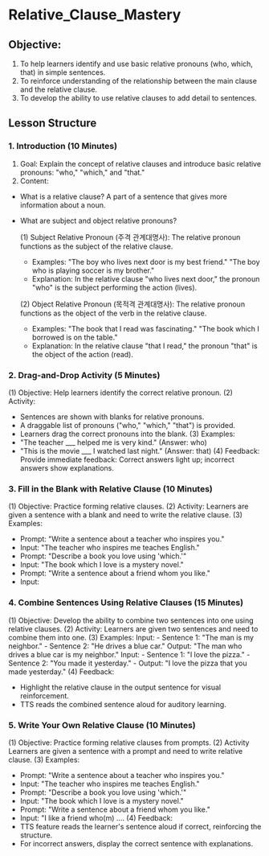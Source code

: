 # Relative_Clause_Mastery

## Objective:
1. To help learners identify and use basic relative pronouns (who, which, that) in simple sentences.
2. To reinforce understanding of the relationship between the main clause and the relative clause.
3. To develop the ability to use relative clauses to add detail to sentences.

## Lesson Structure
### 1. Introduction (10 Minutes)
 1) Goal: Explain the concept of relative clauses and introduce basic relative pronouns: "who," "which," and "that."
 2) Content:
  - What is a relative clause? A part of a sentence that gives more information about a noun.
  - What are subject and object relative pronouns?
    
    (1) Subject Relative Pronoun (주격 관계대명사): The relative pronoun functions as the subject of the relative clause.
     - Examples: "The boy who lives next door is my best friend." "The boy who is playing soccer is my brother."
     - Explanation: In the relative clause "who lives next door," the pronoun "who" is the subject performing the action (lives).
       
    (2) Object Relative Pronoun (목적격 관계대명사): The relative pronoun functions as the object of the verb in the relative clause.
     - Examples: "The book that I read was fascinating." "The book which I borrowed is on the table."
     - Explanation: In the relative clause "that I read," the pronoun "that" is the object of the action (read).
 
### 2. Drag-and-Drop Activity (5 Minutes)
 (1) Objective: Help learners identify the correct relative pronoun.
 (2) Activity: 
  - Sentences are shown with blanks for relative pronouns.
  - A draggable list of pronouns ("who," "which," "that") is provided.
  - Learners drag the correct pronouns into the blank.
 (3) Examples:
  - "The teacher ___ helped me is very kind." (Answer: who)
  - "This is the movie ___ I watched last night." (Answer: that)
 (4) Feedback: Provide immediate feedback: Correct answers light up; incorrect answers show explanations.

### 3. Fill in the Blank with Relative Clause (10 Minutes)
 (1) Objective: Practice forming relative clauses. 
 (2) Activity: Learners are given a sentence with a blank and need to write the relative clause.
 (3) Examples:
  - Prompt: "Write a sentence about a teacher who inspires you."
  - Input: "The teacher who inspires me teaches English."
  - Prompt: "Describe a book you love using 'which.'"
  - Input: "The book which I love is a mystery novel."
  - Prompt: "Write a sentence about a friend whom you like."
  - Input: 

### 4. Combine Sentences Using Relative Clauses (15 Minutes)
(1) Objective: Develop the ability to combine two sentences into one using relative clauses.
(2) Activity: Learners are given two sentences and need to combine them into one.
(3) Examples:
    Input:
     - Sentence 1: "The man is my neighbor."
     - Sentence 2: "He drives a blue car."
     Output: "The man who drives a blue car is my neighbor."
    Input:
    - Sentence 1: "I love the pizza."
    - Sentence 2: "You made it yesterday."
    - Output: "I love the pizza that you made yesterday."
(4) Feedback:
  - Highlight the relative clause in the output sentence for visual reinforcement.
  - TTS reads the combined sentence aloud for auditory learning.

### 5. Write Your Own Relative Clause (10 Minutes)
  (1) Objective: Practice forming relative clauses from prompts.
  (2) Activity Learners are given a sentence with a prompt and need to write relative clause.
  (3) Examples:
   - Prompt: "Write a sentence about a teacher who inspires you."
   - Input: "The teacher who inspires me teaches English."
   - Prompt: "Describe a book you love using 'which.'"
   - Input: "The book which I love is a mystery novel."
   - Prompt: "Write a sentence about a friend whom you like."
   - Input: "I like a friend who(m) ....
  (4) Feedback:
   - TTS feature reads the learner's sentence aloud if correct, reinforcing the structure.
   - For incorrect answers, display the correct sentence with explanations.

 
